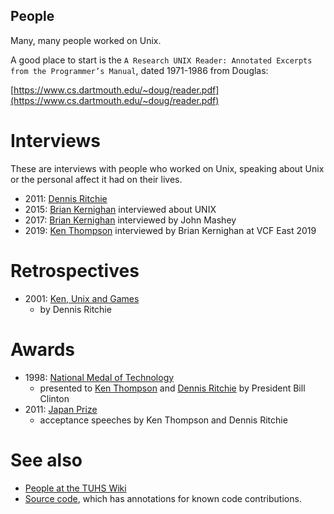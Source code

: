## People

Many, many people worked on Unix.

A good place to start is the `A Research UNIX Reader: Annotated Excerpts from the Programmer’s Manual`, dated  1971-1986 from Douglas:

[https://www.cs.dartmouth.edu/~doug/reader.pdf](https://www.cs.dartmouth.edu/~doug/reader.pdf)


# Interviews

These are interviews with people who worked on Unix, speaking about Unix or the personal affect it had on their lives.

 * 2011: [Dennis Ritchie](https://www.youtube.com/watch?v=umF6SNYaJNw)
 * 2015: [Brian Kernighan](https://www.youtube.com/watch?v=vT_J6xc-Az0) interviewed about UNIX
 * 2017: [Brian Kernighan](https://www.youtube.com/watch?v=bTWv-l0JhAc) interviewed by John Mashey
 * 2019: [Ken Thompson](https://youtu.be/EY6q5dv_B-o?t=494) interviewed by Brian Kernighan at VCF East 2019

# Retrospectives

 * 2001: [Ken, Unix and Games](https://9p.io/cm/cs/who/dmr/ken-games.html)
   * by Dennis Ritchie

# Awards

 * 1998: [National Medal of Technology](https://www.youtube.com/watch?v=LXZ1OL2U3lY)
   * presented to [Ken Thompson](https://nationalmedals.org/laureate/kenneth-l-thompson/) and [Dennis Ritchie](https://nationalmedals.org/laureate/dennis-ritchie/) by President Bill Clinton
 * 2011: [Japan Prize](https://www.youtube.com/watch?v=N2uxMXLBboY)
   * acceptance speeches by Ken Thompson and Dennis Ritchie

# See also

 * [People at the TUHS Wiki](https://wiki.tuhs.org/doku.php?id=people:start)
 * [Source code](./../source_code.md), which has annotations for known code contributions.
